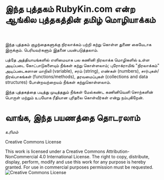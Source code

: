 இந்த புத்தகம் RubyKin.com என்ற ஆங்கில புத்தகத்தின் தமிழ் மொழியாக்கம்    
==
இந்த புத்தகம் குழந்தைகளுக்கு நிரலாக்கம் பற்றி கற்று கொள்ள துணை கையேடாக இருக்கும். பெரியவர்களும் இதனை பயன்படுத்தலாம்.

பத்தே அத்தியாயங்களில் எளிமையாக பல கணினி நிரலாக்க மொழிகளில் உள்ள அடிப்படை கோட்பாடுகளையும் நீங்கள் கற்று கொள்ளலாம்; புரோக்ராமிங் "நிரலாக்கம்" அடிப்படைகளான மாறிலி (variable), சரம் (string), எண்கள் (numbers), சார்புகள்/நிரல்பாகங்கள் (functions/methods), தரவமைப்புகள் (collections and data structures) போன்றவற்றையம் நீங்கள் கற்றுகொள்ளலாம்.

இந்த புத்தகத்தை படித்து முடித்ததும் நீங்கள் மேல்கண்ட கணினிவெளி சொற்களின் பொருள் மற்றும் உபயோக ரீதியான புரிதலை கொள்வீர்கள் என்று நம்புகிறேன்.

வாங்க, இந்த பயணத்தை தொடரலாம் 
==
_உரிமம்_

Creative Commons License 

This work is licensed under a Creative Commons Attribution-NonCommercial 4.0 International License. The right to copy, distribute, display, perform, modify and use this work for any purpose is hereby granted. For use in commercial purposes permission must be requested.
 ![Creative Commons License]( https://i.creativecommons.org/l/by-nc/4.0/88x31.png)
